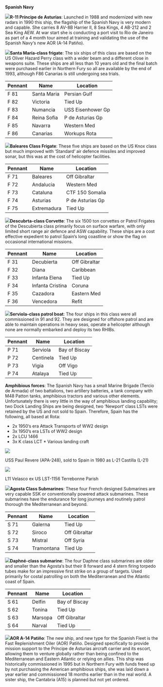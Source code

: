 **Spanish Navy**

![](/assets/images/nato/es/nv/imagen001.jpg)**R-11 Príncipe de Asturias**: Launched in 1988 and modernized with new radars in 1990 this ship, the flagship of the Spanish Navy is very modern and capable. She carries 8 AV-8B Harrier II, 8 Sea Kings, 4 AB-212 and 2 Sea King AEW. At war start she is conducting a port visit to Rio de Janeiro as part of a 4 month tour aimed at training and validating the use of the Spanish Navy‘s new AOR (A-14 Patiño).

![](/assets/images/nato/es/nv/imagen002.jpg)**Santa María-class frigate**: The six ships of this class are based on the US Oliver Hazard Perry class with a wider beam and a different close in weapons suite. These ships are all less than 10 years old and the final batch were purchased earlier in Northern Fury so all are available by the end of 1993, although F86 Canarias is still undergoing sea trials.

| Pennant | Name        | Location          |
| ------- | ----------- | ----------------- |
| F 81    | Santa Maria | Persian Gulf      |
| F 82    | Victoria    | Tied Up           |
| F 83    | Numancia    | USS Eisenhower Gp |
| F 84    | Reina Sofia | P de Asturias Gp  |
| F 85    | Navarra     | Western Med       |
| F 86    | Canarias    | Workups Rota      |

![](/assets/images/nato/es/nv/imagen003.jpg)**Baleares Class Frigate**: These five ships are based on the US Knox class but much improved with ‘Standard‘ air defence missiles and improved sonar, but this was at the cost of helicopter facilities.

| Pennant | Name        | Location         |
| ------- | ----------- | ---------------- |
| F 71    | Baleares    | Off Gibraltar    |
| F 72    | Andalucia   | Western Med      |
| F 73    | Cataluna    | CTF 150 Somalia  |
| F 74    | Asturias    | P de Asturias Gp |
| F 75    | Extremadura | Tied Up          |

![](/assets/images/nato/es/nv/imagen004.jpg)**Descubrta-class Corvette**: The six 1500 ton corvettes or Patrol Frigates of the Descubierta class primarily focus on surface warfare, with only limited short range air defence and ASW capability. These ships are a cost effective expedient to patrol Spain‘s long coastline or show the flag on occasional international missions.

| Pennant | Name             | Location      |
| ------- | ---------------- | ------------- |
| F 31    | Decubierta       | Off Gibraltar |
| F 32    | Diana            | Caribbean     |
| F 33    | Infanta Elena    | Tied Up       |
| F 34    | Infanta Cristina | Coruna        |
| F 35    | Cazadora         | Eastern Med   |
| F 36    | Vencedora        | Refit         |

![](/assets/images/nato/es/nv/imagen005.jpg)**Serviola-class patrol boat**: The four ships in this class were all commissioned in 91 and 92. They are designed for offshore patrol and are able to maintain operations in heavy seas, operate a helicopter although none are normally embarked and deploy its two RHIBs.

| Pennant | Name      | Location      |
| ------- | --------- | ------------- |
| P 71    | Serviola  | Bay of Biscay |
| P 72    | Centinela | Tied Up       |
| P 73    | Vigia     | Off Vigo      |
| P 74    | Atalaya   | Tied Up       |

**Amphibious forces**: The Spanish Navy has a small Marine Brigade (Tercio de Armada) of two battalions, two artillery batteries, a tank company with M48 Patton tanks, amphibious tractors and various other elements. Unfortunately there is very little in the way of amphibious landing capability; two Dock Landing Ships are being designed, two ‘Newport‘ class LSTs were retained by the US and not sold to Spain. Therefore, Spain has the following, all based at Rota:

- 2x 1950‘s era Attack Transports of WW2 design
- 3x 1950‘s era LSTs of WW2 design
- 2x LCU 1466
- 3x K class LCT \* Various landing craft

![](/assets/images/nato/es/nv/imagen006.jpg)

USS Paul Revere (APA-248), sold to Spain in 1980 as L-21 Castilla (L-21)

![](/assets/images/nato/es/nv/imagen007.jpg)

L11 Velasco ex US LST-1156 Terrebonne Parish

![](/assets/images/nato/es/nv/imagen008.jpg)**Agosta Class Submarines**: These four French designed Submarines are very capable SSK or conventionally powered attack submarines. These submarines have the endurance for long journeys and routinely patrol thorough the Mediterranean and beyond.

| Pennant | Name       | Location      |
| ------- | ---------- | ------------- |
| S 71    | Galerna    | Tied Up       |
| S 72    | Siroco     | Off Gibraltar |
| S 73    | Mistral    | Off Syria     |
| S 74    | Tramontana | Tied Up       |

![](/assets/images/nato/es/nv/imagen009.jpg)**Daphné-class submarine**: The four Daphne class submarines are older and smaller than the Agosta‘s but their 8 forward and 4 stern firing torpedo tubes make for an impressive first strike on a group of targets. Used primarily for costal patrolling on both the Mediterranean and the Atlantic coast of Spain.

| Pennant | Name    | Location      |
| ------- | ------- | ------------- |
| S 61    | Delfin  | Bay of Biscay |
| S 62    | Tonina  | Tied Up       |
| S 63    | Marsopa | Off Gibraltar |
| S 64    | Narval  | Tied Up       |

![](/assets/images/nato/es/nv/imagen010.jpg)**AOR A-14 Patiño**: The new ship, and new type for the Spanish Fleet is the Fast Replenishment Oiler (AOR) Patiño. Designed specifically to provide mission support to the Príncipe de Asturias aircraft carrier and its escort, allowing them to venture globally rather than being confined to the Mediterranean and Eastern Atlantic or relying on allies. This ship was historically commissioned in 1995 but in Northern Fury with funds freed up by not purchasing the American amphibious ships, she was laid down a year earlier and commissioned 18 months earlier than in the real world. A sister ship, the Cantabria (A15) is planned but not yet ordered.
